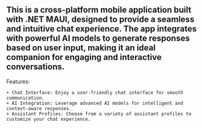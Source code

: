 ## This is a cross-platform mobile application built with .NET MAUI, designed to provide a seamless and intuitive chat experience. The app integrates with powerful AI models to generate responses based on user input, making it an ideal companion for engaging and interactive conversations.

Features:
```
+ Chat Interface: Enjoy a user-friendly chat interface for smooth communication.
+ AI Integration: Leverage advanced AI models for intelligent and context-aware responses.
+ Assistant Profiles: Choose from a variety of assistant profiles to customize your chat experience.
```

